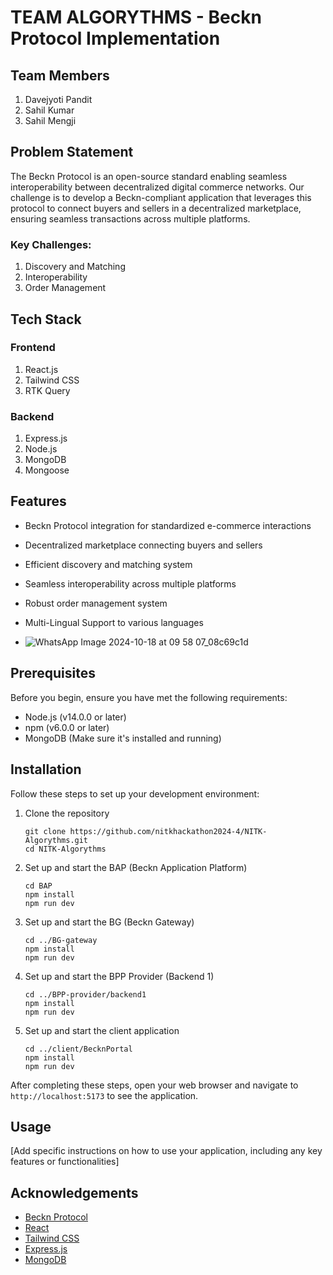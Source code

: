 # TEAM ALGORYTHMS - Beckn Protocol Implementation

## Team Members
1. Davejyoti Pandit
2. Sahil Kumar
3. Sahil Mengji

## Problem Statement

The Beckn Protocol is an open-source standard enabling seamless interoperability between decentralized digital commerce networks. Our challenge is to develop a Beckn-compliant application that leverages this protocol to connect buyers and sellers in a decentralized marketplace, ensuring seamless transactions across multiple platforms.

### Key Challenges:
1. Discovery and Matching
2. Interoperability
3. Order Management

## Tech Stack

### Frontend
1. React.js
2. Tailwind CSS
3. RTK Query

### Backend
1. Express.js
2. Node.js
3. MongoDB
4. Mongoose

## Features

- Beckn Protocol integration for standardized e-commerce interactions
- Decentralized marketplace connecting buyers and sellers
- Efficient discovery and matching system
- Seamless interoperability across multiple platforms
- Robust order management system
- Multi-Lingual Support to various languages

- ![WhatsApp Image 2024-10-18 at 09 58 07_08c69c1d](https://github.com/user-attachments/assets/aede92dc-d66a-4d88-92a2-7f17783df3b1)


## Prerequisites

Before you begin, ensure you have met the following requirements:
- Node.js (v14.0.0 or later)
- npm (v6.0.0 or later)
- MongoDB (Make sure it's installed and running)

## Installation

Follow these steps to set up your development environment:

1. Clone the repository
   ```
   git clone https://github.com/nitkhackathon2024-4/NITK-Algorythms.git
   cd NITK-Algorythms
   ```

2. Set up and start the BAP (Beckn Application Platform)
   ```
   cd BAP
   npm install
   npm run dev
   ```

3. Set up and start the BG (Beckn Gateway)
   ```
   cd ../BG-gateway
   npm install
   npm run dev
   ```

4. Set up and start the BPP Provider (Backend 1)
   ```
   cd ../BPP-provider/backend1
   npm install
   npm run dev
   ```

5. Set up and start the client application
   ```
   cd ../client/BecknPortal
   npm install
   npm run dev
   ```

After completing these steps, open your web browser and navigate to `http://localhost:5173` to see the application.

## Usage

[Add specific instructions on how to use your application, including any key features or functionalities]


## Acknowledgements

- [Beckn Protocol](https://beckn.org/)
- [React](https://reactjs.org/)
- [Tailwind CSS](https://tailwindcss.com/)
- [Express.js](https://expressjs.com/)
- [MongoDB](https://www.mongodb.com/)
